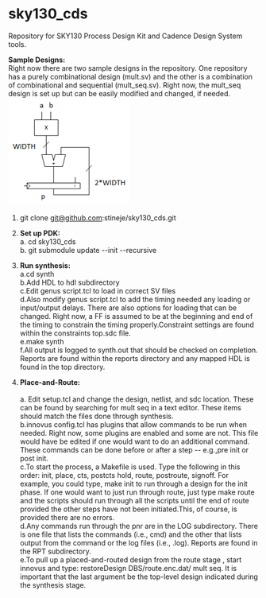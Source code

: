 # sky130_cds
Repository for SKY130 Process Design Kit and Cadence Design System tools. 

**Sample Designs:**<br/>
Right now there are two sample designs in the repository. One repository has a purely combinational design (mult.sv) and the other is a combination of combinational and sequential (mult_seq.sv). Right now, the mult_seq design is set up but can be easily modified and changed, if needed. ![mult_seq](Images/mult_seq.png)

1. git clone git@github.com:stineje/sky130_cds.git

2. **Set up PDK:**<br/>
   a. cd sky130_cds<br/>
   b. git submodule update --init --recursive<br/>

3. **Run synthesis:**<br/>
   a.cd synth<br/>
   b.Add HDL to hdl subdirectory<br/>
   c.Edit genus script.tcl to load in correct SV files<br/> 
   d.Also modify genus script.tcl to add the timing needed any loading or input/output delays. There are also options for loading that can be changed. Right now, a FF is assumed to be at the beginning and end of the timing to constrain the timing properly.Constraint settings are found within the constraints top.sdc file.<br/>
   e.make synth<br/> 
   f.All output is logged to synth.out that should be checked on completion. Reports are found within the reports directory and any mapped HDL is found in the top directory.<br/>

4. **Place-and-Route:**<br/>   
   a. Edit setup.tcl and change the design, netlist, and sdc location. These can be found by searching for mult seq in a text editor. These items should match the files done through synthesis.<br/>
   b.innovus config.tcl has plugins that allow commands to be run when needed. Right now, some plugins are enabled and some are not. This file would have be edited if one would want to do an additional command. These commands can be done before or after a step -- e.g.,pre init or post init.<br/>
   c.To start the process, a Makefile is used. Type the following in this order: init, place, cts, postcts hold, route, postroute, signoff. For example, you could type, make init to run through a design for the init phase. If one would want to just run through route, just type make route and the scripts should run through all the scripts until the end of route provided the other steps have not been initiated.This, of course, is provided there are no errors.<br/>
   d.Any commands run through the pnr are in the LOG subdirectory. There is one file that lists the commands (i.e., cmd) and the other that lists output from the command or the log files (i.e., .log). Reports are found in the RPT subdirectory.<br/>
   e.To pull up a placed-and-routed design from the route stage , start innovus and type: restoreDesign DBS/route.enc.dat/ mult seq. It is important that the last argument be the top-level design indicated during the synthesis stage.<br/>
